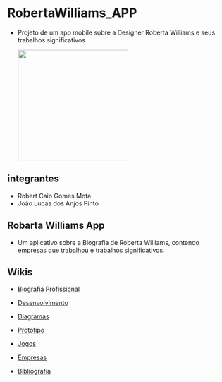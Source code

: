 # RobertaWilliams_APP
- Projeto de um app mobile sobre a Designer Roberta Williams e seus trabalhos significativos

  <img width = "250" src="https://github.com/user-attachments/assets/a78ddfca-d065-4f18-9226-76df96ad6b3a">

 ## integrantes
 
- Robert Caio Gomes Mota
- João Lucas dos Anjos Pinto
  
 ## Robarta Williams App
 
 - Um aplicativo sobre a Biografia de Roberta Williams, contendo empresas que trabalhou e trabalhos significativos.
   
 ## Wikis
 
- <a href= "https://github.com/Rob3rt2/RobertaWilliams_APP/wiki/Biografia-Profissional"> Biografia Profissional </a>

- <a href = "https://github.com/Rob3rt2/RobertaWilliams_APP/wiki/Desenvolvimento">Desenvolvimento </a>

- <a href = "https://github.com/Rob3rt2/RobertaWilliams_APP/wiki/Diagramas">Diagramas </a>

- <a href = "https://github.com/Rob3rt2/RobertaWilliams_APP/wiki/Prot%C3%B3tipo"> Prototipo </a>

- <a href = "https://github.com/Rob3rt2/RobertaWilliams_APP/wiki/Jogos"> Jogos</a>

- <a href = "https://github.com/Rob3rt2/RobertaWilliams_APP/wiki/Empresas"> Empresas</a>

- <a href = "https://github.com/Rob3rt2/RobertaWilliams_APP/wiki/Bibliografia"> Bibliografia</a>
